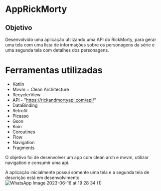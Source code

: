 # AppRickMorty

## Objetivo

Desenvolvido uma aplicação utilizando uma API do RickMorty, para gerar uma tela com uma lista de informações sobre os personagens da série e uma segunda tela com detalhes dos personagens.

# Ferramentas utilizadas
* Kotlin
* Mvvm + Clean Architecture
* RecyclerView
* API - "https://rickandmortyapi.com/api/"
* DataBinding
* Retrofit
* Picasso
* Gson
* Koin
* Coroutines
* Flow
* Navigation
* Fragments

O objetivo foi de desenvolver um app com clean arch e mvvm, utilizar navigation e consumir uma api.

A aplicação inicialmente possui somente uma tela e a segunda tela de descrição está em desenvolvimento 
![WhatsApp Image 2023-06-16 at 19 28 34 (1)](https://github.com/ingridolitk/AppRickMorty/assets/78871436/d6d6b1cc-e696-4a37-a2c0-7a50373773cf) 

